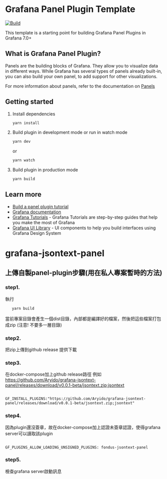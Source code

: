 # Grafana Panel Plugin Template

[![Build](https://github.com/grafana/grafana-starter-panel/workflows/CI/badge.svg)](https://github.com/grafana/grafana-starter-panel/actions?query=workflow%3A%22CI%22)

This template is a starting point for building Grafana Panel Plugins in Grafana 7.0+

## What is Grafana Panel Plugin?

Panels are the building blocks of Grafana. They allow you to visualize data in different ways. While Grafana has several types of panels already built-in, you can also build your own panel, to add support for other visualizations.

For more information about panels, refer to the documentation on [Panels](https://grafana.com/docs/grafana/latest/features/panels/panels/)

## Getting started

1. Install dependencies

   ```bash
   yarn install
   ```

2. Build plugin in development mode or run in watch mode

   ```bash
   yarn dev
   ```

   or

   ```bash
   yarn watch
   ```

3. Build plugin in production mode

   ```bash
   yarn build
   ```

## Learn more

- [Build a panel plugin tutorial](https://grafana.com/tutorials/build-a-panel-plugin)
- [Grafana documentation](https://grafana.com/docs/)
- [Grafana Tutorials](https://grafana.com/tutorials/) - Grafana Tutorials are step-by-step guides that help you make the most of Grafana
- [Grafana UI Library](https://developers.grafana.com/ui) - UI components to help you build interfaces using Grafana Design System

# grafana-jsontext-panel

## 上傳自製panel-plugin步驟(用在私人專案暫時的方法)

### step1. 
執行
```bash
   yarn build
```
當前專案目錄會產生一個dist目錄，內部都是編譯好的檔案，然後把這些檔案打包成zip
(注意! 不要多一層目錄)

### step2.
把zip上傳到github release 提供下載

### step3. 
在docker-compose加上github release路徑
例如 https://github.com/Aryido/grafana-jsontext-panel/releases/download/v0.0.1-beta/jsontext.zip;jsontext 
```

GF_INSTALL_PLUGINS:"https://github.com/Aryido/grafana-jsontext-panel/releases/download/v0.0.1-beta/jsontext.zip;jsontext" 

```

### step4.
因為plugin還沒簽章，故在docker-compose加上認證未簽章認證，使得grafana server可以讀取該plugin
```

GF_PLUGINS_ALLOW_LOADING_UNSIGNED_PLUGINS: fondus-jsontext-panel

```
### step5.
檢查grafana server啟動訊息



